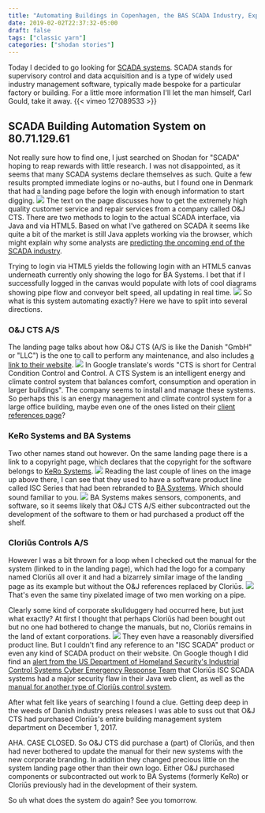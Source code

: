 ```yaml
---
title: "Automating Buildings in Copenhagen, the BAS SCADA Industry, Expandable Controllers, Cloriūs, KeRo, and O&J CTS A/S"
date: 2019-02-02T22:37:32-05:00
draft: false
tags: ["classic yarn"]
categories: ["shodan stories"]
---
```


Today I decided to go looking for [SCADA systems](https://en.wikipedia.org/wiki/SCADA). SCADA stands for supervisory control and data acquisition and is a type of widely used industry management software, typically made bespoke for a particular factory or building. For a little more information I'll let the man himself, Carl Gould, take it away.
{{< vimeo 127089533 >}}

## SCADA Building Automation System on 80.71.129.61
Not really sure how to find one, I just searched on Shodan for "SCADA" hoping to reap rewards with little research. I was not disappointed, as it seems that many SCADA systems declare themselves as such. Quite a few results prompted immediate logins or no-auths, but I found one in Denmark that had a landing page before the login with enough information to start digging.
![](/images/100Days/Day30/system.png)
The text on the page discusses how to get the extremely high quality customer service and repair services from a company called O&J CTS. There are two methods to login to the actual SCADA interface, via Java and via HTML5. Based on what I've gathered on SCADA it seems like quite a bit of the market is still Java applets working via the browser, which might explain why some analysts are [predicting the oncoming end of the SCADA industry](https://controltrends.org/controltrends-news/news-and-information/11/are-bas-and-scada-systems-doomed-is-blue-pillars-digital-energy-network-next/).

Trying to login via HTML5 yields the following login with an HTML5 canvas underneath currently only showing the logo for BA Systems. I bet that if I successfully logged in the canvas would populate with lots of cool diagrams showing pipe flow and conveyor belt speed, all updating in real time.
![](/images/100Days/Day30/login.png)
So what is this system automating exactly? Here we have to split into several directions.

### O&J CTS A/S
The landing page talks about how O&J CTS (A/S is like the Danish "GmbH" or "LLC") is the one to call to perform any maintenance, and also includes [a link to their website](http://www.oj-cts.dk).
![](/images/100Days/Day30/cts.png)
In Google translate's words "CTS is short for Central Condition Control and Control. A CTS System is an intelligent energy and climate control system that balances comfort, consumption and operation in larger buildings". The company seems to install and manage these systems. So perhaps this is an energy management and climate control system for a large office building, maybe even one of the ones listed on their [client references page](http://www.oj-cts.dk/referencer)?

### KeRo Systems and BA Systems
Two other names stand out however. On the same landing page there is a link to a copyright page, which declares that the copyright for the software belongs to [KeRo Systems](http://www.kero.dk/).
![](/images/100Days/Day30/KeRo.png)
Reading the last couple of lines on the image up above there, I can see that they used to have a software product line called ISC Series that had been rebranded to [BA Systems](http://www.basystems.dk/forside). Which should sound familiar to you.
![](/images/100Days/Day30/basystems2.png)
BA Systems makes sensors, components, and software, so it seems likely that O&J CTS A/S either subcontracted out the development of the software to them or had purchased a product off the shelf.

### Cloriūs Controls A/S
However I was a bit thrown for a loop when I checked out the manual for the system (linked to in the landing page), which had the logo for a company named Cloriūs all over it and had a bizarrely similar image of the landing page as its example but without the O&J references replaced by Cloriūs.
![](/images/100Days/Day30/bizz.png)
That's even the same tiny pixelated image of two men working on a pipe.

Clearly some kind of corporate skullduggery had occurred here, but just what exactly? At first I thought that perhaps Cloriūs had been bought out but no one had bothered to change the manuals, but no, Cloriūs remains in the land of extant corporations.
![](/images/100Days/Day30/clorius2.png)
They even have a reasonably diversified product line. But I couldn't find any reference to an "ISC SCADA" product or even any kind of SCADA product on their website. On Google though I did find an [alert from the US Department of Homeland Security's Industrial Control Systems Cyber Emergency Response Team](https://ics-cert.us-cert.gov/advisories/ICSA-15-013-02) that Cloriūs ISC SCADA systems had a major security flaw in their Java web client, as well as the [manual for another type of Cloriūs control system](http://www.cloriuscontrols.cn/pdf/GB/5005-GB.pdf).

After what felt like years of searching I found a clue. Getting deep deep in the weeds of Danish industry press releases I was able to suss out that O&J CTS had purchased Cloriūs's entire building management system department on December 1, 2017.

AHA. CASE CLOSED. So O&J CTS did purchase a (part) of Cloriūs, and then had never bothered to update the manual for their new systems with the new corporate branding. In addition they changed precious little on the system landing page other than their own logo. Either O&J purchased components or subcontracted out work to BA Systems (formerly KeRo) or Cloriūs previously had in the development of their system.


So uh what does the system do again? See you tomorrow.
